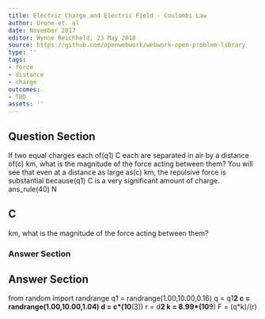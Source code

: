 ```yaml
---
title: Electric Charge and Electric Field - Coulombs Law
author: Urone et. al
date: November 2017
editor: Wynne Reichheld, 23 May 2018
source: https://github.com/openwebwork/webwork-open-problem-library
type: ''
tags:
- force
- distance
- charge
outcomes:
- TBD
assets: ''
---
```


## Question Section 

If two equal charges each of(q1) C each are separated in air by a distance of(c) km, what is the magnitude of the force acting between them? 
You will see that even at a distance as large as(c) km, the repulsive force is substantial because(q1) C is a very significant amount of charge.
ans_rule(40) N

## C
km, what is the magnitude of the force acting between them? 
### Answer Section


## Answer Section

from random import randrange
q1 = randrange(1.00,10.00,0.16)
q = q1**2
c = randrange(1.00,10.00,1.04)
d = c*(10**(3))
r = d**2
k = 8.99*(10**9)
F = (q*k)/(r)